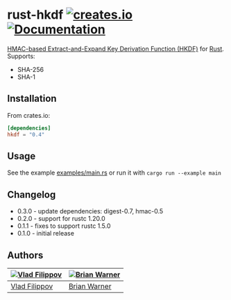 # rust-hkdf [![creates.io](https://img.shields.io/crates/v/hkdf.svg)](https://crates.io/crates/hkdf) [![Documentation](https://docs.rs/hkdf/badge.svg)](https://docs.rs/hkdf)

[HMAC-based Extract-and-Expand Key Derivation Function (HKDF)](https://tools.ietf.org/html/rfc5869) for [Rust](http://www.rust-lang.org/).
Supports:

- SHA-256
- SHA-1

## Installation

From crates.io:

```toml
[dependencies]
hkdf = "0.4"
```

## Usage

See the example [examples/main.rs](examples/main.rs) or run it with `cargo run --example main`

## Changelog

- 0.3.0 - update dependencies: digest-0.7, hmac-0.5
- 0.2.0 - support for rustc 1.20.0
- 0.1.1 - fixes to support rustc 1.5.0
- 0.1.0 - initial release

## Authors

[![Vlad Filippov](https://avatars3.githubusercontent.com/u/128755?s=70)](http://vf.io/) | [![Brian Warner](https://avatars3.githubusercontent.com/u/27146?v=4&s=70)](http://www.lothar.com/blog/) 
---|---
[Vlad Filippov](http://vf.io/) | [Brian Warner](http://www.lothar.com/blog/)
